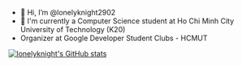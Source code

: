- 👋 Hi, I’m @lonelyknight2902
- 👀 I'm currently a Computer Science student at Ho Chi Minh City University of Technology (K20)
- Organizer at Google Developer Student Clubs - HCMUT
<!---
lonelyknight2902/lonelyknight2902 is a ✨ special ✨ repository because its `README.md` (this file) appears on your GitHub profile.
You can click the Preview link to take a look at your changes.
--->
[![lonelyknight's GitHub stats](https://github-readme-stats.vercel.app/api?username=lonelyknight2902)](https://github.com/anuraghazra/github-readme-stats)

